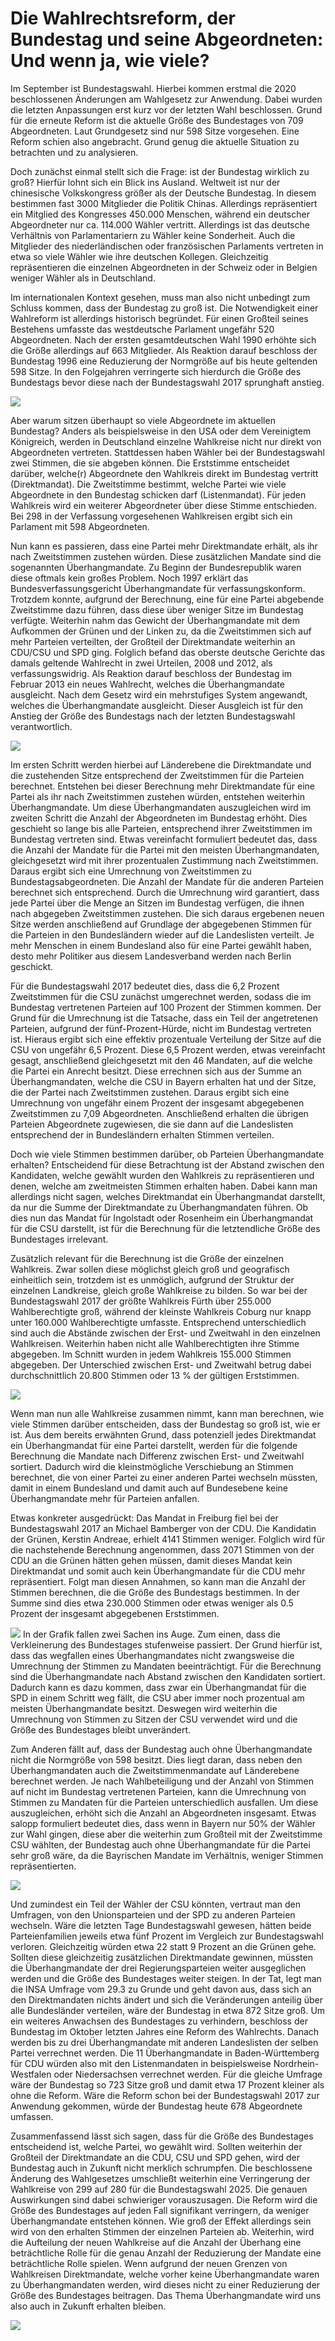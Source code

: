 # Die Wahlrechtsreform, der Bundestag und seine Abgeordneten: Und wenn ja, wie viele?

Im September ist Bundestagswahl. Hierbei kommen erstmal die 2020
beschlossenen Änderungen am Wahlgesetz zur Anwendung. Dabei wurden die
letzten Anpassungen erst kurz vor der letzten Wahl beschlossen. Grund
für die erneute Reform ist die aktuelle Größe des Bundestages von 709
Abgeordneten. Laut Grundgesetz sind nur 598 Sitze vorgesehen. Eine
Reform schien also angebracht. Grund genug die aktuelle Situation zu
betrachten und zu analysieren.

Doch zunächst einmal stellt sich die Frage: ist der Bundestag wirklich
zu groß? Hierfür lohnt sich ein Blick ins Ausland. Weltweit ist nur der
chinesische Volkskongress größer als der Deutsche Bundestag. In diesem
bestimmen fast 3000 Mitglieder die Politik Chinas. Allerdings
repräsentiert ein Mitglied des Kongresses 450.000 Menschen, während ein
deutscher Abgeordneter nur ca. 114.000 Wähler vertritt. Allerdings ist
das deutsche Verhältnis von Parlamentariern zu Wähler keine Sonderheit.
Auch die Mitglieder des niederländischen oder französischen Parlaments
vertreten in etwa so viele Wähler wie ihre deutschen Kollegen.
Gleichzeitig repräsentieren die einzelnen Abgeordneten in der Schweiz
oder in Belgien weniger Wähler als in Deutschland.

Im internationalen Kontext gesehen, muss man also nicht unbedingt zum
Schluss kommen, dass der Bundestag zu groß ist. Die Notwendigkeit einer
Wahlreform ist allerdings historisch begründet. Für einen Großteil
seines Bestehens umfasste das westdeutsche Parlament ungefähr 520
Abgeordneten. Nach der ersten gesamtdeutschen Wahl 1990 erhöhte sich die
Größe allerdings auf 663 Mitglieder. Als Reaktion darauf beschloss der
Bundestag 1996 eine Reduzierung der Normgröße auf bis heute geltenden
598 Sitze. In den Folgejahren verringerte sich hierdurch die Größe des
Bundestags bevor diese nach der Bundestagswahl 2017 sprunghaft anstieg.

![](images/graph_historic_size.jpg)

Aber warum sitzen überhaupt so viele Abgeordnete im aktuellen Bundestag?
Anders als beispielsweise in den USA oder dem Vereinigtem Königreich,
werden in Deutschland einzelne Wahlkreise nicht nur direkt von
Abgeordneten vertreten. Stattdessen haben Wähler bei der Bundestagswahl
zwei Stimmen, die sie abgeben können. Die Erststimme entscheidet
darüber, welche(r) Abgeordnete den Wahlkreis direkt im Bundestag
vertritt (Direktmandat). Die Zweitstimme bestimmt, welche Partei wie
viele Abgeordnete in den Bundestag schicken darf (Listenmandat). Für
jeden Wahlkreis wird ein weiterer Abgeordneter über diese Stimme
entschieden. Bei 298 in der Verfassung vorgesehenen Wahlkreisen ergibt
sich ein Parlament mit 598 Abgeordneten.

Nun kann es passieren, dass eine Partei mehr Direktmandate erhält, als
ihr nach Zweitstimmen zustehen würden. Diese zusätzlichen Mandate sind
die sogenannten Überhangmandate. Zu Beginn der Bundesrepublik waren
diese oftmals kein großes Problem. Noch 1997 erklärt das
Bundesverfassungsgericht Überhangmandate für verfassungskonform.
Trotzdem konnte, aufgrund der Berechnung, eine für eine Partei abgebende
Zweitstimme dazu führen, dass diese über weniger Sitze im Bundestag
verfügte. Weiterhin nahm das Gewicht der Überhangmandate mit dem
Aufkommen der Grünen und der Linken zu, da die Zweitstimmen sich auf
mehr Parteien verteilten, der Großteil der Direktmandate weiterhin an
CDU/CSU und SPD ging. Folglich befand das oberste deutsche Gerichte das
damals geltende Wahlrecht in zwei Urteilen, 2008 und 2012, als
verfassungswidrig. Als Reaktion darauf beschloss der Bundestag im
Februar 2013 ein neues Wahlrecht, welches die Überhangmandate
ausgleicht. Nach dem Gesetz wird ein mehrstufiges System angewandt,
welches die Überhangmandate ausgleicht. Dieser Ausgleich ist für den
Anstieg der Größe des Bundestags nach der letzten Bundestagswahl
verantwortlich.

![](images/map_actual_election.jpg)

Im ersten Schritt werden hierbei auf Länderebene die Direktmandate und
die zustehenden Sitze entsprechend der Zweitstimmen für die Parteien
berechnet. Entstehen bei dieser Berechnung mehr Direktmandate für eine
Partei als ihr nach Zweitstimmen zustehen würden, entstehen weiterhin
Überhangmandate. Um diese Überhangmandaten auszugleichen wird im zweiten
Schritt die Anzahl der Abgeordneten im Bundestag erhöht. Dies geschieht
so lange bis alle Parteien, entsprechend ihrer Zweitstimmen im Bundestag
vertreten sind. Etwas vereinfacht formuliert bedeutet das, dass die
Anzahl der Mandate für die Partei mit den meisten Überhangmandaten,
gleichgesetzt wird mit ihrer prozentualen Zustimmung nach Zweitstimmen.
Daraus ergibt sich eine Umrechnung von Zweitstimmen zu
Bundestagsabgeordneten. Die Anzahl der Mandate für die anderen Parteien
berechnet sich entsprechend. Durch die Umrechnung wird garantiert, dass
jede Partei über die Menge an Sitzen im Bundestag verfügen, die ihnen
nach abgegeben Zweitstimmen zustehen. Die sich daraus ergebenen neuen
Sitze werden anschließend auf Grundlage der abgegebenen Stimmen für die
Parteien in den Bundesländern wieder auf die Landeslisten verteilt. Je
mehr Menschen in einem Bundesland also für eine Partei gewählt haben,
desto mehr Politiker aus diesem Landesverband werden nach Berlin
geschickt.

Für die Bundestagswahl 2017 bedeutet dies, dass die 6,2 Prozent
Zweitstimmen für die CSU zunächst umgerechnet werden, sodass die im
Bundestag vertretenen Parteien auf 100 Prozent der Stimmen kommen. Der
Grund für die Umrechnung ist die Tatsache, dass ein Teil der
angetretenen Parteien, aufgrund der fünf-Prozent-Hürde, nicht im
Bundestag vertreten ist. Hieraus ergibt sich eine effektiv prozentuale
Verteilung der Sitze auf die CSU von ungefähr 6,5 Prozent. Diese 6,5
Prozent werden, etwas vereinfacht gesagt, anschließend gleichgesetzt mit
den 46 Mandaten, auf die welche die Partei ein Anrecht besitzt. Diese
errechnen sich aus der Summe an Überhangmandaten, welche die CSU in
Bayern erhalten hat und der Sitze, die der Partei nach Zweitstimmen
zustehen. Daraus ergibt sich eine Umrechnung von ungefähr einem Prozent
der insgesamt abgegebenen Zweitstimmen zu 7,09 Abgeordneten.
Anschließend erhalten die übrigen Parteien Abgeordnete zugewiesen, die
sie dann auf die Landeslisten entsprechend der in Bundesländern erhalten
Stimmen verteilen.

Doch wie viele Stimmen bestimmen darüber, ob Parteien Überhangmandate
erhalten? Entscheidend für diese Betrachtung ist der Abstand zwischen
den Kandidaten, welche gewählt wurden den Wahlkreis zu repräsentieren
und denen, welche am zweitmeisten Stimmen erhalten haben. Dabei kann man
allerdings nicht sagen, welches Direktmandat ein Überhangmandat
darstellt, da nur die Summe der Direktmandate zu Überhangmandaten
führen. Ob dies nun das Mandat für Ingolstadt oder Rosenheim ein
Überhangmandat für die CSU darstellt, ist für die Berechnung für die
letztendliche Größe des Bundestages irrelevant.

Zusätzlich relevant für die Berechnung ist die Größe der einzelnen
Wahlkreis. Zwar sollen diese möglichst gleich groß und geografisch
einheitlich sein, trotzdem ist es unmöglich, aufgrund der Struktur der
einzelnen Landkreise, gleich große Wahlkreise zu bilden. So war bei der
Bundestagswahl 2017 der größte Wahlkreis Fürth über 255.000
Wahlberechtigte groß, während der kleinste Wahlkreis Coburg nur knapp
unter 160.000 Wahlberechtigte umfasste. Entsprechend unterschiedlich
sind auch die Abstände zwischen der Erst- und Zweitwahl in den einzelnen
Wahlkreisen. Weiterhin haben nicht alle Wahlberechtigten ihre Stimme
abgegeben. Im Schnitt wurden in jedem Wahlkreis 155.000 Stimmen
abgegeben. Der Unterschied zwischen Erst- und Zweitwahl betrug dabei
durchschnittlich 20.800 Stimmen oder 13 % der gültigen Erststimmen.

![](images/graph_margins_distribution.jpg)

Wenn man nun alle Wahlkreise zusammen nimmt, kann man berechnen, wie
viele Stimmen darüber entscheiden, dass der Bundestag so groß ist, wie
er ist. Aus dem bereits erwähnten Grund, dass potenziell jedes
Direktmandat ein Überhangmandat für eine Partei darstellt, werden für
die folgende Berechnung die Mandate nach Differenz zwischen Erst- und
Zweitwahl sortiert. Dadurch wird die kleinstmögliche Verschiebung an
Stimmen berechnet, die von einer Partei zu einer anderen Partei wechseln
müssten, damit in einem Bundesland und damit auch auf Bundesebene keine
Überhangmandate mehr für Parteien anfallen.

Etwas konkreter ausgedrückt: Das Mandat in Freiburg fiel bei der
Bundestagswahl 2017 an Michael Bamberger von der CDU. Die Kandidatin der
Grünen, Kerstin Andreae, erhielt 4141 Stimmen weniger. Folglich wird für
die nachstehende Berechnung angenommen, dass 2071 Stimmen von der CDU an
die Grünen hätten gehen müssen, damit dieses Mandat kein Direktmandat
und somit auch kein Überhangmandate für die CDU mehr repräsentiert.
Folgt man diesen Annahmen, so kann man die Anzahl der Stimmen berechnen,
die die Größe des Bundestags bestimmen. In der Summe sind dies etwa
230.000 Stimmen oder etwas weniger als 0.5 Prozent der insgesamt
abgegebenen Erststimmen.

![](images/dynamic_size_graph_pic.jpg) In der Grafik fallen zwei Sachen
ins Auge. Zum einen, dass die Verkleinerung des Bundestages stufenweise
passiert. Der Grund hierfür ist, dass das wegfallen eines
Überhangmandates nicht zwangsweise die Umrechnung der Stimmen zu
Mandaten beeinträchtigt. Für die Berechnung sind die Überhangmandate
nach Abstand zwischen den Kandidaten sortiert. Dadurch kann es dazu
kommen, dass zwar ein Überhangmandat für die SPD in einem Schritt weg
fällt, die CSU aber immer noch prozentual am meisten Überhangmandate
besitzt. Deswegen wird weiterhin die Umrechnung von Stimmen zu Sitzen
der CSU verwendet wird und die Größe des Bundestages bleibt unverändert.

Zum Anderen fällt auf, dass der Bundestag auch ohne Überhangmandate
nicht die Normgröße von 598 besitzt. Dies liegt daran, dass neben den
Überhangmandaten auch die Zweitstimmenmandate auf Länderebene berechnet
werden. Je nach Wahlbeteiligung und der Anzahl von Stimmen auf nicht im
Bundestag vertretenen Parteien, kann die Umrechnung von Stimmen zu
Mandaten für die Parteien unterschiedlich ausfallen. Um diese
auszugleichen, erhöht sich die Anzahl an Abgeordneten insgesamt. Etwas
salopp formuliert bedeutet dies, dass wenn in Bayern nur 50% der Wähler
zur Wahl gingen, diese aber die weiterhin zum Großteil mit der
Zweitstimme CSU wählten, der Bundestag auch ohne Überhangmandate für die
Partei sehr groß wäre, da die Bayrischen Mandate im Verhältnis, weniger
Stimmen repräsentierten.

![](images/dynamic_map.gif)

Und zumindest ein Teil der Wähler der CSU könnten, vertraut man den
Umfragen, von den Unionsparteien und der SPD zu anderen Parteien
wechseln. Wäre die letzten Tage Bundestagswahl gewesen, hätten beide
Parteienfamilien jeweils etwa fünf Prozent im Vergleich zur
Bundestagswahl verloren. Gleichzeitig würden etwa 22 statt 9 Prozent an
die Grünen gehe. Sollten diese gleichzeitig zusätzlichen Direktmandate
gewinnen, müssten die Überhangmandate der drei Regierungsparteien weiter
ausgeglichen werden und die Größe des Bundestages weiter steigen. In der
Tat, legt man die INSA Umfrage vom 29.3 zu Grunde und geht davon aus,
dass sich an den Direktmandaten nichts ändert und sich die Veränderungen
anteilig über alle Bundesländer verteilen, wäre der Bundestag in etwa
872 Sitze groß. Um ein weiteres Anwachsen des Bundestages zu verhindern,
beschloss der Bundestag im Oktober letzten Jahres eine Reform des
Wahlrechts. Danach werden bis zu drei Überhangmandate mit anderen
Landeslisten der selben Partei verrechnet werden. Die 11 Überhangmandate
in Baden-Württemberg für CDU würden also mit den Listenmandaten in
beispielsweise Nordrhein-Westfalen oder Niedersachsen verrechnet werden.
Für die gleiche Umfrage wäre der Bundestag so 723 Sitze groß und damit
etwa 17 Prozent kleiner als ohne die Reform. Wäre die Reform schon bei
der Bundestagswahl 2017 zur Anwendung gekommen, würde der Bundestag
heute 678 Abgeordnete umfassen.

Zusammenfassend lässt sich sagen, dass für die Größe des Bundestages
entscheidend ist, welche Partei, wo gewählt wird. Sollten weiterhin der
Großteil der Direktmandate an die CDU, CSU und SPD gehen, wird der
Bundestag auch in Zukunft nicht merklich schrumpfen. Die beschlossene
Änderung des Wahlgesetzes umschließt weiterhin eine Verringerung der
Wahlkreise von 299 auf 280 für die Bundestagswahl 2025. Die genauen
Auswirkungen sind dabei schwieriger vorauszusagen. Die Reform wird die
Größe des Bundestages auf jeden Fall signifikant verringern, da weniger
Überhangmandate entstehen können. Wie groß der Effekt allerdings sein
wird von den erhalten Stimmen der einzelnen Parteien ab. Weiterhin, wird
die Aufteilung der neuen Wahlkreise auf die Anzahl der Überhang eine
beträchtliche Rolle für die genau Anzahl der Reduzierung der Mandate
eine beträchtliche Rolle spielen. Wenn aufgrund der neuen Grenzen von
Wahlkreisen Direktmandate, welche vorher keine Überhangmandate waren zu
Überhangmandaten werden, wird dieses nicht zu einer Reduzierung der
Größe des Bundestages beitragen. Das Thema Überhangmandate wird uns also
auch in Zukunft erhalten bleiben.

![](images/graph_parliament_sizes_scenarios.jpg)
